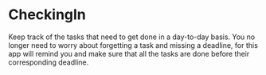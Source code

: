 # CheckingIn
Keep track of the tasks that need to get done in a day-to-day basis.
You no longer need to worry about forgetting a task and missing a deadline, for this app will remind you
and make sure that all the tasks are done before their corresponding deadline.